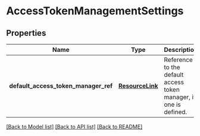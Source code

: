 # AccessTokenManagementSettings

## Properties
Name | Type | Description | Notes
------------ | ------------- | ------------- | -------------
**default_access_token_manager_ref** | [**ResourceLink**](ResourceLink.md) | Reference to the default access token manager, if one is defined. | [optional] 

[[Back to Model list]](../README.md#documentation-for-models) [[Back to API list]](../README.md#documentation-for-api-endpoints) [[Back to README]](../README.md)


